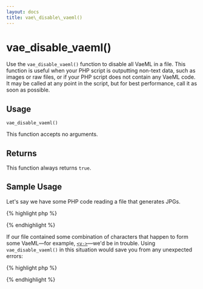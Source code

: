 ```yaml
---
layout: docs
title: vae\_disable\_vaeml()
---
```


# vae\_disable\_vaeml()

Use the `vae_disable_vaeml()` function to disable all VaeML in a file.
This function is useful when your PHP script is outputting non-text
data, such as images or raw files, or if your PHP script does not
contain any VaeML code. It may be called at any point in the script, but
for best performance, call it as soon as possible.

## Usage

`vae_disable_vaeml()`

This function accepts no arguments.

## Returns

This function always returns `true`.

## Sample Usage

Let's say we have some PHP code reading a file that generates JPGs.

{% highlight php %}
<?php
Header("Content-type: image/jpeg");
readfile("image.jpg");
?>
{% endhighlight %}

If our file contained some combination of characters that happen to form
some VaeML—for example, [`<v->`](/v_shortcuts/)—we'd be in trouble. Using
`vae_disable_vaeml()` in this situation would save you from any
unexpected errors:

{% highlight php %}
<?php 
vae_disable_vaeml();
Header("Content-type: image/jpeg");
readfile("image.jpg");
?>
{% endhighlight %}
